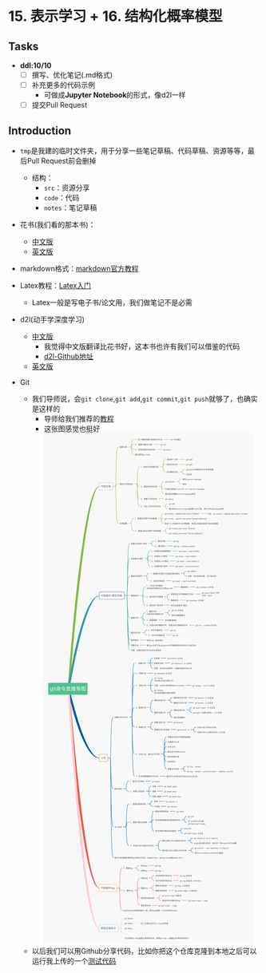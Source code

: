 # 15. 表示学习 + 16. 结构化概率模型

## Tasks

- **ddl:10/10**
  - [ ] 撰写、优化笔记(.md格式)
  - [ ] 补充更多的代码示例
    - 可做成**Jupyter Notebook**的形式，像d2l一样
  - [ ] 提交Pull Request

## Introduction

- `tmp`是我建的临时文件夹，用于分享一些笔记草稿、代码草稿、资源等等，最后Pull Request前会删掉
  - 结构：
    - `src`：资源分享
    - `code`：代码
    - `notes`：笔记草稿

- 花书(我们看的那本书)：
  - [中文版](src/深度学习(花书).pdf)
  - [英文版](src/DeepLearningBook_English.pdf)
- markdown格式：[markdown官方教程](https://markdown.com.cn/basic-syntax/)
- Latex教程：[Latex入门](src/LaTeX入门.pdf)
  - Latex一般是写电子书/论文用，我们做笔记不是必需
- d2l(动手学深度学习)
  - [中文版](src/动手学深度学习-PyTorch(第二版).pdf)
    - 我觉得中文版翻译比花书好，这本书也许有我们可以借鉴的代码
    - [d2l-Github地址](https://github.com/d2l-ai/d2l-zh)
  - [英文版](<src/Dive into Deep Learning.pdf>)
- Git
  - 我们导师说，会`git clone`,`git add`,`git commit`,`git push`就够了，也确实是这样的
    - 导师给我们推荐的[教程](https://liaoxuefeng.com/books/git/introduction/index.html)
    - 这张图感觉也挺好![alt text](Git命令.png)
  - 以后我们可以用Github分享代码，比如你把这个仓库克隆到本地之后可以运行我上传的一个[测试代码](code/test.py)
